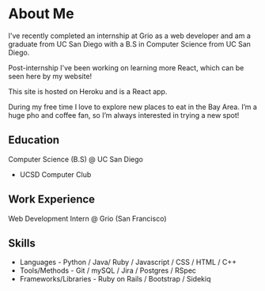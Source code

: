 # About Me

I've recently completed an internship at Grio as a web developer and am a graduate from UC San Diego with a B.S in Computer Science from UC San Diego.

Post-internship I've been working on learning more React, which can be seen here by my website!

This site is hosted on Heroku and is a React app.

During my free time I love to explore new places to eat in the Bay Area. I’m a huge pho and coffee fan, so I’m always interested in trying a new spot!

## Education

Computer Science (B.S) @ UC San Diego
- UCSD Computer Club

## Work Experience

Web Development Intern @ Grio (San Francisco)

## Skills

- Languages - Python / Java/ Ruby / Javascript / CSS / HTML / C++
- Tools/Methods - Git / mySQL / Jira / Postgres / RSpec
- Frameworks/Libraries - Ruby on Rails / Bootstrap / Sidekiq
